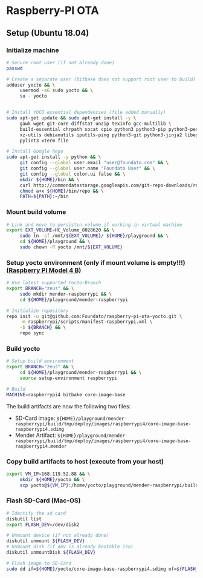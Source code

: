 # Raspberry-PI OTA

## Setup (Ubuntu 18.04)

### Initialize machine

```bash
# Secure root user (if not already done)
passwd

# Create a separate user (bitbake does not support root user to build)
adduser yocto && \
     usermod -aG sudo yocto && \
     su - yocto


# Install YOCO essential dependencies (file added manually)
sudo apt-get update && sudo apt-get install -y \
     gawk wget git-core diffstat unzip texinfo gcc-multilib \
     build-essential chrpath socat cpio python3 python3-pip python3-pexpect \
     xz-utils debianutils iputils-ping python3-git python3-jinja2 libegl1-mesa libsdl1.2-dev \
     pylint3 xterm file

# Install Google Repo
sudo apt-get install -y python && \
     git config --global user.email "user@foundato.com" && \
     git config --global user.name "Foundato User" && \
     git config --global color.ui false && \
     mkdir ${HOME}/bin && \
     curl http://commondatastorage.googleapis.com/git-repo-downloads/repo > ${HOME}/bin/repo && \
     chmod a+x ${HOME}/bin/repo && \
     PATH=${PATH}:~/bin
```

### Mount build volume

```bash
# Link and move to persisten volume if working in virtual machine
export EXT_VOLUME=HC_Volume_8028620 && \
     sudo ln -sf /mnt/${EXT_VOLUME}/ ${HOME}/playground && \
     cd ${HOME}/playground && \
     sudo chown -R yocto /mnt/${EXT_VOLUME}
```

### Setup yocto environment (only if mount volume is empty!!!) ([Raspberry PI Model 4 B](https://hub.mender.io/t/raspberry-pi-4-model-b/889))

```bash
# Use latest supported Yocto-Branch
export BRANCH="zeus" && \
     sudo mkdir mender-raspberrypi && \
     cd ${HOME}/playground/mender-raspberrypi

# Initialize repository
repo init -u git@github.com:Foundato/raspberry-pi-ota-yocto.git \
     -m raspberrypi/scripts/manifest-raspberrypi.xml \
     -b ${BRANCH} && \
     repo sync
```

### Build yocto

```bash
# Setup build environment
export BRANCH="zeus" && \
     cd ${HOME}/playground/mender-raspberrypi && \
     source setup-environment raspberrypi

# Build
MACHINE=raspberrypi4 bitbake core-image-base
```

The build artifacts are now the following two files:

- SD-Card image: `${HOME}/playground/mender-raspberrypi/build/tmp/deploy/images/raspberrypi4/core-image-base-raspberrypi4.sdimg`
- Mender Artifact: `${HOME}/playground/mender-raspberrypi/build/tmp/deploy/images/raspberrypi4/core-image-base-raspberrypi4.mender`

### Copy build artifacts to host (execute from your host)

```bash
export VM_IP=168.119.52.88 && \
     mkdir ${HOME}/yocto && \
     scp yocto@${VM_IP}:/home/yocto/playground/mender-raspberrypi/build/tmp/deploy/images/raspberrypi4/core-image-base-raspberrypi4\{.sdimg,.mender\} ${HOME}/yocto
```

### Flash SD-Card (Mac-OS)

```bash
# Identify the sd card
diskutil list
export FLASH_DEV=/dev/disk2

# Unmount device (if not already done)
diskutil unmount ${FLASH_DEV}
# Unmount disk (if dev is already bootable iso)
diskutil unmountDisk ${FLASH_DEV}

# Flash image to SD-Card
sudo dd if=${HOME}/yocto/core-image-base-raspberrypi4.sdimg of=${FLASH_DEV} bs=1048576
```

